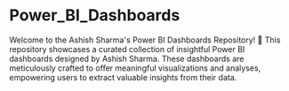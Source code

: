 # Power_BI_Dashboards
Welcome to the Ashish Sharma's Power BI Dashboards Repository! 🚀
This repository showcases a curated collection of insightful Power BI dashboards designed by Ashish Sharma. These dashboards are meticulously crafted to offer meaningful visualizations and analyses, empowering users to extract valuable insights from their data.
